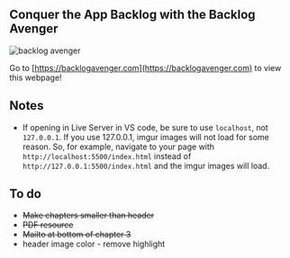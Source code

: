 ## Conquer the App Backlog with the Backlog Avenger
![backlog avenger](https://i.imgur.com/1TXYEKJ.png)

Go to [https://backlogavenger.com](https://backlogavenger.com) to view this webpage!


## Notes
- If opening in Live Server in VS code, be sure to use `localhost`, not `127.0.0.1`. If you use 127.0.0.1, imgur images will not load for some reason. So, for example, navigate to your page with `http://localhost:5500/index.html` instead of `http://127.0.0.1:5500/index.html` and the imgur images will load.

## To do
- ~~Make chapters smaller than header~~
- ~~PDF resource~~
- ~~Mailto at bottom of chapter 3~~
- header image color - remove highlight